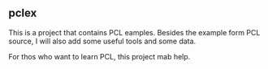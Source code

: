 ## pclex
This is a project that contains PCL eamples. Besides the example form PCL source, I will also add some useful tools and some data.

For thos who want to learn PCL, this project mab help.
